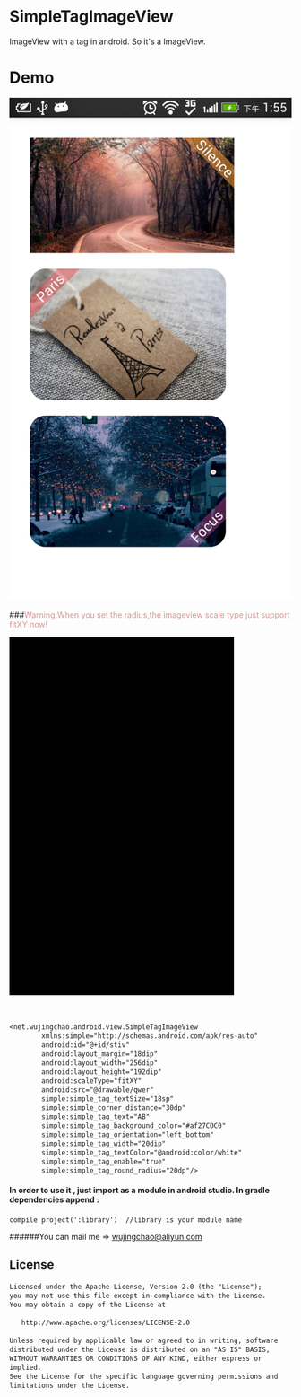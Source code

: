 # SimpleTagImageView
ImageView with a tag in android. So it's a ImageView.

# Demo

   <img src="./demo.png"  width="540" heigit="960" alt="Screenshot"/>


###<font color="#D69696">Warning:When you set the radius,the imageview scale type just  support fitXY now!</font>
<br/>
<p>
   <img src="./demo2.gif"  width="401" heigit="638" alt="Screenshot"/>
</p>

<br/>

    <net.wujingchao.android.view.SimpleTagImageView
            xmlns:simple="http://schemas.android.com/apk/res-auto"
            android:id="@+id/stiv"
            android:layout_margin="18dip"
            android:layout_width="256dip"
            android:layout_height="192dip"
            android:scaleType="fitXY"
            android:src="@drawable/qwer"
            simple:simple_tag_textSize="18sp"
            simple:simple_corner_distance="30dp"
            simple:simple_tag_text="AB"
            simple:simple_tag_background_color="#af27CDC0"
            simple:simple_tag_orientation="left_bottom"
            simple:simple_tag_width="20dip"
            simple:simple_tag_textColor="@android:color/white"
            simple:simple_tag_enable="true"
            simple:simple_tag_round_radius="20dp"/>
	
#### In order to use it , just import as a module in android studio. In gradle dependencies append :
	compile project(':library')  //library is your module name

######You can mail me => wujingchao@aliyun.com 




License
-------

    Licensed under the Apache License, Version 2.0 (the "License");
    you may not use this file except in compliance with the License.
    You may obtain a copy of the License at

       http://www.apache.org/licenses/LICENSE-2.0

    Unless required by applicable law or agreed to in writing, software
    distributed under the License is distributed on an "AS IS" BASIS,
    WITHOUT WARRANTIES OR CONDITIONS OF ANY KIND, either express or implied.
    See the License for the specific language governing permissions and
    limitations under the License.
